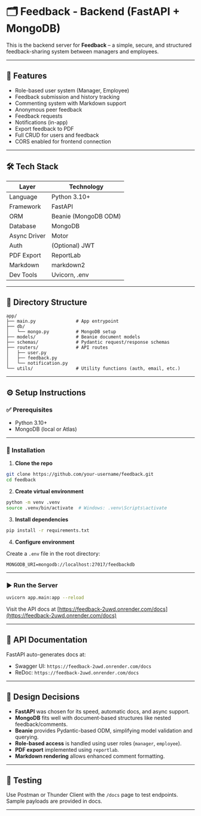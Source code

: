 # 🗂️ Feedback - Backend (FastAPI + MongoDB)

This is the backend server for **Feedback** – a simple, secure, and structured feedback-sharing system between managers and employees.

---

## 🚀 Features

- Role-based user system (Manager, Employee)
- Feedback submission and history tracking
- Commenting system with Markdown support
- Anonymous peer feedback
- Feedback requests
- Notifications (in-app)
- Export feedback to PDF
- Full CRUD for users and feedback
- CORS enabled for frontend connection

---

## 🛠️ Tech Stack

| Layer        | Technology           |
| ------------ | -------------------- |
| Language     | Python 3.10+         |
| Framework    | FastAPI              |
| ORM          | Beanie (MongoDB ODM) |
| Database     | MongoDB              |
| Async Driver | Motor                |
| Auth         | (Optional) JWT       |
| PDF Export   | ReportLab            |
| Markdown     | markdown2            |
| Dev Tools    | Uvicorn, .env        |

---

## 🧱 Directory Structure

```
app/
├── main.py               # App entrypoint
├── db/
│   └── mongo.py          # MongoDB setup
├── models/               # Beanie document models
├── schemas/              # Pydantic request/response schemas
├── routers/              # API routes
│   ├── user.py
│   ├── feedback.py
│   └── notification.py
└── utils/                # Utility functions (auth, email, etc.)
```

---

## ⚙️ Setup Instructions

### ✅ Prerequisites

- Python 3.10+
- MongoDB (local or Atlas)

---

### 🔧 Installation

1. **Clone the repo**

```bash
git clone https://github.com/your-username/feedback.git
cd feedback
```

2. **Create virtual environment**

```bash
python -m venv .venv
source .venv/bin/activate  # Windows: .venv\Scripts\activate
```

3. **Install dependencies**

```bash
pip install -r requirements.txt
```

4. **Configure environment**

Create a `.env` file in the root directory:

```env
MONGODB_URI=mongodb://localhost:27017/feedbackdb
```

---

### ▶️ Run the Server

```bash
uvicorn app.main:app --reload
```

Visit the API docs at [https://feedback-2uwd.onrender.com/docs](https://feedback-2uwd.onrender.com/docs)

---

## 📄 API Documentation

FastAPI auto-generates docs at:

- Swagger UI: `https://feedback-2uwd.onrender.com/docs`
- ReDoc: `https://feedback-2uwd.onrender.com/docs`

---

## 📌 Design Decisions

- **FastAPI** was chosen for its speed, automatic docs, and async support.
- **MongoDB** fits well with document-based structures like nested feedback/comments.
- **Beanie** provides Pydantic-based ODM, simplifying model validation and querying.
- **Role-based access** is handled using user roles (`manager`, `employee`).
- **PDF export** implemented using `reportlab`.
- **Markdown rendering** allows enhanced comment formatting.

---

## 🧪 Testing

Use Postman or Thunder Client with the `/docs` page to test endpoints. Sample payloads are provided in docs.

---

